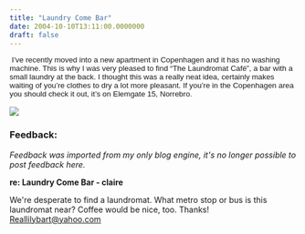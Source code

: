 ```yaml
---
title: "Laundry Come Bar"
date: 2004-10-10T13:11:00.0000000
draft: false
---
```


<P class=MsoNormal style="MARGIN: 0cm 0cm 0pt"><SPAN style="FONT-SIZE: 10pt; FONT-FAMILY: Arial"><?xml:namespace prefix = o ns = "urn:schemas-microsoft-com:office:office" /><o:p>&nbsp;</o:p></SPAN><SPAN style="FONT-SIZE: 10pt; FONT-FAMILY: Arial">I&#8217;ve recently moved into a new apartment in <?xml:namespace prefix = st1 ns = "urn:schemas-microsoft-com:office:smarttags" /><st1:City w:st="on"><st1:place w:st="on">Copenhagen</st1:place></st1:City> and it has no washing machine. This is why I was very pleased to find &#8220;The Laundromat Caf&#233;&#8221;, a bar with a small laundry at the back. I thought this was a really neat idea, certainly makes waiting of you&#8217;re clothes to dry a lot more pleasant. If you&#8217;re in the <st1:City w:st="on"><st1:place w:st="on">Copenhagen</st1:place></st1:City> area you should check it out, it&#8217;s on Elemgate 15, Norrebro.<o:p></o:p></SPAN></P>
<P class=MsoNormal style="MARGIN: 0cm 0cm 0pt"><SPAN style="FONT-SIZE: 10pt; FONT-FAMILY: Arial"><o:p>&nbsp;</o:p></SPAN></P>
<img src="/blog/images/laurdry.jpg" />

### Feedback:

*Feedback was imported from my only blog engine, it's no longer possible to post feedback here.*

**re: Laundry Come Bar - claire**

We're desperate to find a laundromat.  What metro stop or bus is this laundromat near?  Coffee would be nice, too.  Thanks!<br>Reallilybart@yahoo.com


